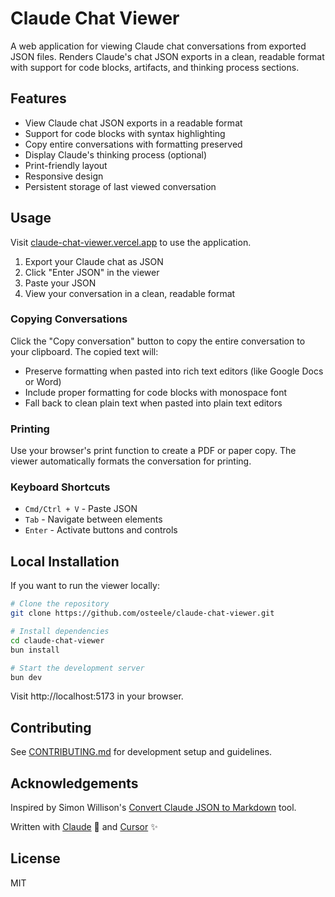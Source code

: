 # Claude Chat Viewer

A web application for viewing Claude chat conversations from exported JSON files. Renders Claude's chat JSON exports in a clean, readable format with support for code blocks, artifacts, and thinking process sections.

## Features

- View Claude chat JSON exports in a readable format
- Support for code blocks with syntax highlighting
- Copy entire conversations with formatting preserved
- Display Claude's thinking process (optional)
- Print-friendly layout
- Responsive design
- Persistent storage of last viewed conversation

## Usage

Visit [claude-chat-viewer.vercel.app](https://claude-chat-viewer.vercel.app) to use the application.

1. Export your Claude chat as JSON
2. Click "Enter JSON" in the viewer
3. Paste your JSON
4. View your conversation in a clean, readable format

### Copying Conversations

Click the "Copy conversation" button to copy the entire conversation to your clipboard. The copied text will:
- Preserve formatting when pasted into rich text editors (like Google Docs or Word)
- Include proper formatting for code blocks with monospace font
- Fall back to clean plain text when pasted into plain text editors

### Printing

Use your browser's print function to create a PDF or paper copy. The viewer automatically formats the conversation for printing.

### Keyboard Shortcuts

- `Cmd/Ctrl + V` - Paste JSON
- `Tab` - Navigate between elements
- `Enter` - Activate buttons and controls

## Local Installation

If you want to run the viewer locally:

```bash
# Clone the repository
git clone https://github.com/osteele/claude-chat-viewer.git

# Install dependencies
cd claude-chat-viewer
bun install

# Start the development server
bun dev
```

Visit http://localhost:5173 in your browser.

## Contributing

See [CONTRIBUTING.md](CONTRIBUTING.md) for development setup and guidelines.

## Acknowledgements

Inspired by Simon Willison's [Convert Claude JSON to
Markdown](https://observablehq.com/@simonw/convert-claude-json-to-markdown)
tool.

Written with [Claude](https://www.anthropic.com/claude) 🤖 and
[Cursor](https://www.cursor.com) ✨

## License

MIT
